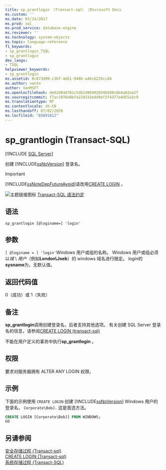 ```yaml
---
title: sp_grantlogin （Transact-sql） |Microsoft Docs
ms.custom: ''
ms.date: 03/14/2017
ms.prod: sql
ms.prod_service: database-engine
ms.reviewer: ''
ms.technology: system-objects
ms.topic: language-reference
f1_keywords:
- sp_grantlogin_TSQL
- sp_grantlogin
dev_langs:
- TSQL
helpviewer_keywords:
- sp_grantlogin
ms.assetid: 0c873d99-c3bf-4eb1-948b-a46cb235ccd4
ms.author: vanto
author: VanMSFT
ms.openlocfilehash: de02d84d781c5db2d86902034b500c6b4a02ea2f
ms.sourcegitcommit: f7ac1976d4bfa224332edd9ef2f4377a4d55a2c9
ms.translationtype: MT
ms.contentlocale: zh-CN
ms.lasthandoff: 07/02/2020
ms.locfileid: "85891812"
---
```

# <a name="sp_grantlogin-transact-sql"></a>sp_grantlogin (Transact-SQL)

[!INCLUDE [SQL Server](../../includes/applies-to-version/sqlserver.md)]

  创建 [!INCLUDE[ssNoVersion](../../includes/ssnoversion-md.md)] 登录名。  
  
> [!IMPORTANT]  
>  [!INCLUDE[ssNoteDepFutureAvoid](../../includes/ssnotedepfutureavoid-md.md)]请改用[CREATE LOGIN](../../t-sql/statements/create-login-transact-sql.md) 。  
  
 ![主题链接图标](../../database-engine/configure-windows/media/topic-link.gif "“主题链接”图标") [Transact-SQL 语法约定](../../t-sql/language-elements/transact-sql-syntax-conventions-transact-sql.md)  
  
## <a name="syntax"></a>语法  
  
```  
sp_grantlogin [@loginame=] 'login'  
```  
  
## <a name="arguments"></a>参数  
`[ @loginame = ] 'login'`Windows 用户或组的名称。 Windows 用户或组必须以*域* \\ *用户*（例如**London\Joeb**）的 windows 域名进行限定。 *login*的**sysname**为，无默认值。  
  
## <a name="return-code-values"></a>返回代码值  
 0（成功）或 1（失败）  
  
## <a name="remarks"></a>备注  
 **sp_grantlogin**调用创建登录名，后者支持其他选项。 有关创建 SQL Server 登录名的信息，请参阅[CREATE LOGIN &#40;transact-sql&#41;](../../t-sql/statements/create-login-transact-sql.md)  
  
 不能在用户定义的事务中执行**sp_grantlogin** 。  
  
## <a name="permissions"></a>权限  
 要求对服务器拥有 ALTER ANY LOGIN 权限。  
  
## <a name="examples"></a>示例  
 下面的示例使用 `CREATE LOGIN` 创建 [!INCLUDE[ssNoVersion](../../includes/ssnoversion-md.md)] Windows 用户的登录名， `Corporate\BobJ.` 这是首选方法。  
  
```sql
CREATE LOGIN [Corporate\BobJ] FROM WINDOWS;  
GO  
```  
  
## <a name="see-also"></a>另请参阅  
 [安全存储过程 &#40;Transact-sql&#41;](../../relational-databases/system-stored-procedures/security-stored-procedures-transact-sql.md)   
 [CREATE LOGIN &#40;Transact-sql&#41;](../../t-sql/statements/create-login-transact-sql.md)   
 [系统存储过程 (Transact-SQL)](../../relational-databases/system-stored-procedures/system-stored-procedures-transact-sql.md)  
  
  
